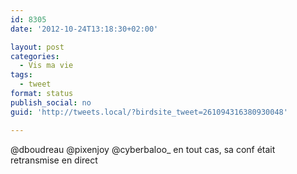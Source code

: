 ```yaml
---
id: 8305
date: '2012-10-24T13:18:30+02:00'

layout: post
categories:
  - Vis ma vie
tags:
  - tweet
format: status
publish_social: no
guid: 'http://tweets.local/?birdsite_tweet=261094316380930048'

---
```


@dboudreau @pixenjoy @cyberbaloo\_ en tout cas, sa conf était retransmise en direct